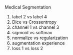 Medical Segmentation

1. label 2 vs label 4
2. Dice vs Crossentropy
3. channel 1 vs channel 3
4. sigmoid vs softmax
5. normalize vs regularization
6. augmentation experience
7. loss 1 vs loss 2
